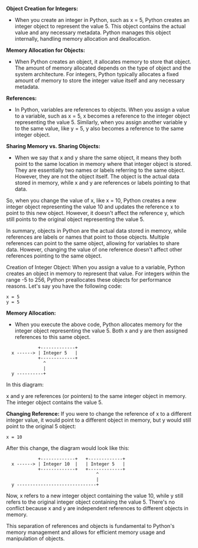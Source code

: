 **Object Creation for Integers:**

- When you create an integer in Python, such as x = 5, Python creates an integer object to represent the value 5.
This object contains the actual value and any necessary metadata. Python manages this object internally, handling memory allocation and deallocation.

**Memory Allocation for Objects:**

- When Python creates an object, it allocates memory to store that object.
The amount of memory allocated depends on the type of object and the system architecture.
For integers, Python typically allocates a fixed amount of memory to store the integer value itself and any necessary metadata.

**References:**

- In Python, variables are references to objects.
When you assign a value to a variable, such as x = 5, x becomes a reference to the integer object representing the value 5. Similarly,
when you assign another variable y to the same value, like y = 5, y also becomes a reference to the same integer object.

**Sharing Memory vs. Sharing Objects:**

- When we say that x and y share the same object, it means they both point to the same location in memory where that integer object is stored.
They are essentially two names or labels referring to the same object. However, they are not the object itself. The object is the actual data stored in memory,
while x and y are references or labels pointing to that data.

So, when you change the value of x, like x = 10,
Python creates a new integer object representing the value 10 and updates the reference x to point to this new object.
However, it doesn't affect the reference y, which still points to the original object representing the value 5.


In summary, objects in Python are the actual data stored in memory, while references are labels or names that point to those objects.
Multiple references can point to the same object, allowing for variables to share data. However,
changing the value of one reference doesn't affect other references pointing to the same object.

Creation of Integer Object: When you assign a value to a variable, Python creates an object in memory to represent that value.
For integers within the range -5 to 256, Python preallocates these objects for performance reasons. Let's say you have the following code:

```
x = 5
y = 5
```

**Memory Allocation:**

- When you execute the above code, Python allocates memory for the integer object representing the value 5. 
Both x and y are then assigned references to this same object.

```
            +-------------+
  x ------> | Integer 5   |
            +-------------+
              ^
              |
  y ----------+

```

In this diagram:

x and y are references (or pointers) to the same integer object in memory.
The integer object contains the value 5.

**Changing Reference:**
If you were to change the reference of x to a different integer value, 
it would point to a different object in memory, but y would still point to the original 5 object:
```
x = 10
```
After this change, the diagram would look like this:

```
            +-------------+   +-------------+
  x ------> | Integer 10  |   | Integer 5   |
            +-------------+   +-------------+
                                  ^
                                  |
  y ------------------------------+

```

Now, x refers to a new integer object containing the value 10, while y still refers to the original integer object containing the value 5. There's no conflict because x and y are independent references to different objects in memory.

This separation of references and objects is fundamental to Python's memory management and allows for efficient memory usage and manipulation of objects.




